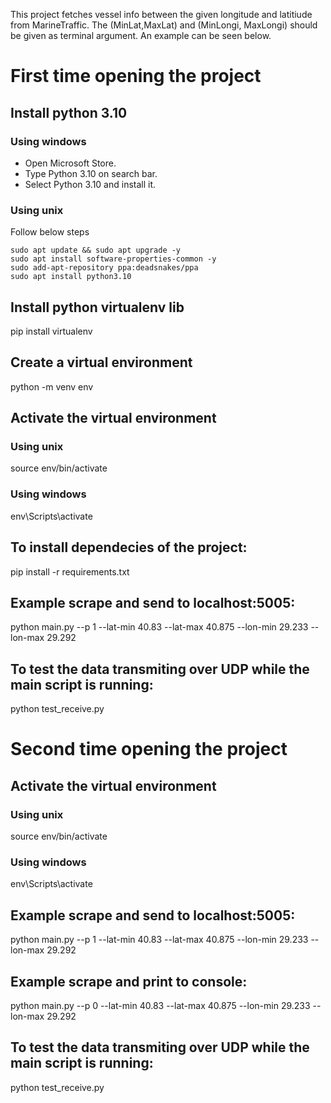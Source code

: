 This project fetches vessel info between the given longitude and latitiude from MarineTraffic. The (MinLat,MaxLat) and (MinLongi, MaxLongi) should be given as terminal argument. An example can be seen below.

# First time opening the project

## Install python 3.10
### Using windows
* Open Microsoft Store.
* Type Python 3.10 on search bar.
* Select Python 3.10 and install it.
### Using unix
Follow below steps
```
sudo apt update && sudo apt upgrade -y
sudo apt install software-properties-common -y
sudo add-apt-repository ppa:deadsnakes/ppa
sudo apt install python3.10
```

## Install python virtualenv lib
pip install virtualenv
## Create a virtual environment
python -m venv env
## Activate the virtual environment
### Using unix
source env/bin/activate 
### Using windows 
env\Scripts\activate 
## To install dependecies of the project: 
pip install -r requirements.txt
## Example scrape and send to localhost:5005:
python main.py --p 1 --lat-min 40.83 --lat-max 40.875 --lon-min 29.233 --lon-max 29.292
## To test the data transmiting over UDP while the main script is running:
python test_receive.py

# Second time opening the project

## Activate the virtual environment
### Using unix
source env/bin/activate 
### Using windows 
env\Scripts\activate 
## Example scrape and send to localhost:5005:
python main.py --p 1 --lat-min 40.83 --lat-max 40.875 --lon-min 29.233 --lon-max 29.292
## Example scrape and print to console:
python main.py --p 0 --lat-min 40.83 --lat-max 40.875 --lon-min 29.233 --lon-max 29.292
## To test the data transmiting over UDP while the main script is running:
python test_receive.py
